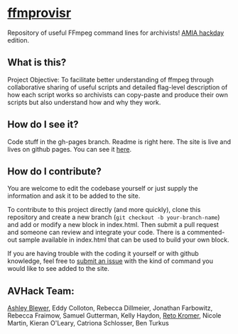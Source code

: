 # [ffmprovisr](http://amiaopensource.github.io/ffmprovisr)

Repository of useful FFmpeg command lines for archivists! [AMIA hackday](http://wiki.curatecamp.org/index.php/Association_of_Moving_Image_Archivists_%26_Digital_Library_Federation_Hack_Day_2015) edition. 

## What is this?

Project Objective: To facilitate better understanding of ffmpeg through collaborative sharing of useful scripts and detailed flag-level description of how each script works so archivists can copy-paste and produce their own scripts but also understand how and why they work.

## How do I see it?

Code stuff in the gh-pages branch. Readme is right here. The site is live and lives on github pages. You can see it [here](http://amiaopensource.github.io/ffmprovisr).

## How do I contribute?

You are welcome to edit the codebase yourself or just supply the information and ask it to be added to the site.

To contribute to this project directly (and more quickly), clone this repository and create a new branch (`git checkout -b your-branch-name`) and add or modify a new block in index.html. Then submit a pull request and someone can review and integrate your code. There is a commented-out sample available in index.html that can be used to build your own block. 

If you are having trouble with the coding it yourself or with github knowledge, feel free to [submit an issue](https://github.com/amiaopensource/ffmprovisr/issues) with the kind of command you would like to see added to the site.

## AVHack Team:

[Ashley Blewer](https://github.com/ablwr), Eddy Colloton, Rebecca Dillmeier, Jonathan Farbowitz, Rebecca Fraimow, Samuel Gutterman, Kelly Haydon, [Reto Kromer](http://reto.ch/), Nicole Martin, Kieran O'Leary, Catriona Schlosser, Ben Turkus